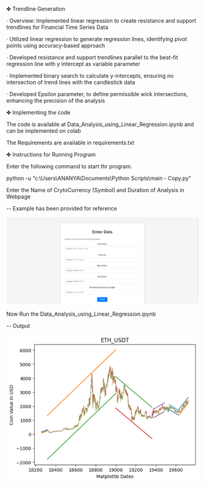 ✤ Trendline Generation

· Overview: Implemented linear regression to create resistance and support trendlines for Financial Time Series Data

· Utilized linear regression to generate regression lines, identifying pivot points using accuracy-based approach

· Developed resistance and support trendlines parallel to the best-fit regression line with y intercept as variable parameter

· Implemented binary search to calculate y-intercepts, ensuring no intersection of trend lines with the candlestick data

· Developed Epsilon parameter, to define permissible wick intersections, enhancing the precision of the analysis

✤ Implementing the code

The code is available at Data_Analysis_using_Linear_Regression.ipynb and can be implemented on colab

The Requirements are available in requirements.txt

✤ Instructions for Running Program

Enter the following command to start thr program.

python -u "c:\Users\ANANYA\Documents\Python Scripts\main - Copy.py"

Enter the Name of CrytoCurrency (Symbol) and Duration of Analysis in Webpage

-- Example has been provided for reference

![image](./sample_input.png)

Now Run the Data_Analysis_using_Linear_Regression.ipynb

-- Output

![image](./download.png)
